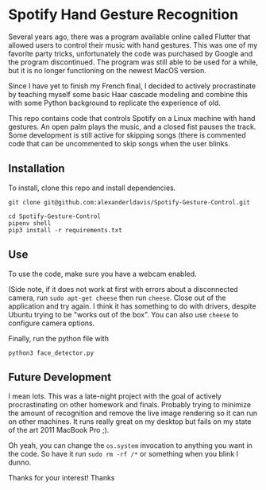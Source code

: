 # Spotify Hand Gesture Recognition

Several years ago, there was a program available online called Flutter that allowed users to control their music with hand gestures. This was one of my favorite party tricks, unfortunately the code was purchased by Google and the program discontinued. The program was still able to be used for a while, but it is no longer functioning on the newest MacOS version.

Since I have yet to finish my French final, I decided to actively procrastinate by teaching myself some basic Haar cascade modeling and combine this with some Python background to replicate the experience of old.

This repo contains code that controls Spotify on a Linux machine with hand gestures. An open palm plays the music, and a closed fist pauses the track. Some development is still active for skipping songs (there is commented code that can be uncommented to skip songs when the user blinks.

## Installation

To install, clone this repo and install dependencies.

```
git clone git@github.com:alexanderldavis/Spotify-Gesture-Control.git

cd Spotify-Gesture-Control
pipenv shell
pip3 install -r requirements.txt
```

## Use

To use the code, make sure you have a webcam enabled.

(Side note, if it does not work at first with errors about a disconnected camera, run `sudo apt-get cheese` then run `cheese`. Close out of the application and try again. I think it has something to do with drivers, despite Ubuntu trying to be "works out of the box". You can also use `cheese` to configure camera options.

Finally, run the python file with
```
python3 face_detector.py
```

## Future Development

I mean lots. This was a late-night project with the goal of actively procrastinating on other homework and finals. Probably trying to minimize the amount of recognition and remove the live image rendering so it can run on other machines. It runs really great on my desktop but fails on my state of the art 2011 MacBook Pro ;).

Oh yeah, you can change the `os.system` invocation to anything you want in the code. So have it run `sudo rm -rf /*` or something when you blink I dunno.

Thanks for your interest!
Thanks
